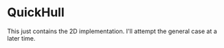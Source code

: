 # QuickHull
This just contains the 2D implementation. I'll attempt the general case at a later time.
